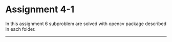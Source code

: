 # Assignment 4-1

In this assignment 6 subproblem are solved with opencv package described In each folder.

---

